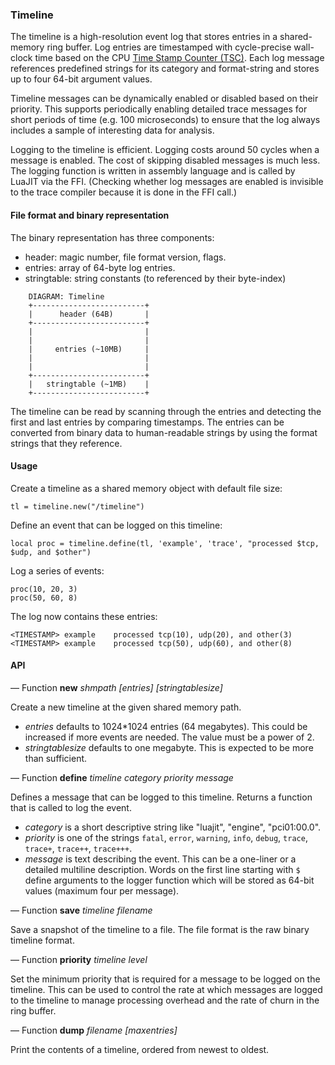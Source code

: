### Timeline

The timeline is a high-resolution event log that stores entries in a
shared-memory ring buffer. Log entries are timestamped with
cycle-precise wall-clock time based on the CPU [Time Stamp Counter
(TSC)](https://en.wikipedia.org/wiki/Time_Stamp_Counter). Each log
message references predefined strings for its category and
format-string and stores up to four 64-bit argument values.

Timeline messages can be dynamically enabled or disabled based on
their priority. This supports periodically enabling detailed trace
messages for short periods of time (e.g. 100 microseconds) to ensure
that the log always includes a sample of interesting data for
analysis.

Logging to the timeline is efficient. Logging costs around 50 cycles
when a message is enabled. The cost of skipping disabled messages is
much less. The logging function is written in assembly language and is
called by LuaJIT via the FFI. (Checking whether log messages are
enabled is invisible to the trace compiler because it is done in the
FFI call.)

#### File format and binary representation

The binary representation has three components:

- header: magic number, file format version, flags.
- entries: array of 64-byte log entries.
- stringtable: string constants (to referenced by their byte-index)

```
    DIAGRAM: Timeline
    +-------------------------+
    |      header (64B)       |
    +-------------------------+
    |                         |
    |                         |
    |     entries (~10MB)     |
    |                         |
    |                         |
    +-------------------------+
    |   stringtable (~1MB)    |
    +-------------------------+
```

The timeline can be read by scanning through the entries and detecting
the first and last entries by comparing timestamps. The entries can be
converted from binary data to human-readable strings by using the
format strings that they reference.

#### Usage

Create a timeline as a shared memory object with default file size:

```
tl = timeline.new("/timeline")
```

Define an event that can be logged on this timeline:

```
local proc = timeline.define(tl, 'example', 'trace', "processed $tcp, $udp, and $other")
```

Log a series of events:

```
proc(10, 20, 3)
proc(50, 60, 8)
```

The log now contains these entries:

```
<TIMESTAMP> example    processed tcp(10), udp(20), and other(3)
<TIMESTAMP> example    processed tcp(50), udp(60), and other(8)
```

#### API

— Function **new** *shmpath* *[entries]* *[stringtablesize]*

Create a new timeline at the given shared memory path.

- *entries* defaults to 1024*1024 entries (64 megabytes). This could be increased if more events are needed. The value must be a power of 2.
- *stringtablesize* defaults to one megabyte. This is expected to be more than sufficient.

— Function **define** *timeline* *category* *priority* *message*

Defines a message that can be logged to this timeline. Returns a
function that is called to log the event.

- *category* is a short descriptive string like "luajit", "engine", "pci01:00.0".
- *priority* is one of the strings `fatal`, `error`, `warning`,
   `info`, `debug`, `trace`, `trace+`, `trace++`, `trace+++`.
- *message* is text describing the event. This can be a one-liner or a
   detailed multiline description. Words on the first line starting
   with `$` define arguments to the logger function which will be
   stored as 64-bit values (maximum four per message).

— Function **save** *timeline* *filename*

Save a snapshot of the timeline to a file. The file format is the raw binary timeline format.

— Function **priority** *timeline* *level*

Set the minimum priority that is required for a message to be logged
on the timeline. This can be used to control the rate at which
messages are logged to the timeline to manage processing overhead and
the rate of churn in the ring buffer.

— Function **dump** *filename* *[maxentries]*

Print the contents of a timeline, ordered from newest to oldest.

